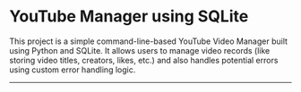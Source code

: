 # YouTube Manager using SQLite

This project is a simple command-line-based YouTube Video Manager built using Python and SQLite. It allows users to manage video records (like storing video titles, creators, likes, etc.) and also handles potential errors using custom error handling logic.

---



